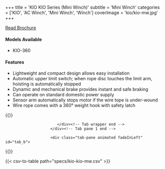 +++
title = 'KIO KIO Series (Mini Winch)'
subtitle = 'Mini Winch'
categories = ['KIO', 'AC Winch', 'Mini Winch', 'Winch']
coverImage = 'kio/kio-mw.jpg'
+++

[Read Brochure](http://www.kiowinch.com.tw/download/download2.html)

#### Models Available

* KIO-360

#### Features

* Lightweight and compact design allows easy installation
* Automatic upper limit switch; when rope disc touches the limit arm, hoisting
  is automatically stopped
* Dynamic and mechanical brake provides instant and safe braking
* Can operate on standard domestic power supply
* Sensor arm automatically stops motor if the wire tope is under-wound
* Wire rope comes with a 360° weight hook with safety latch

{{<renderer>}}

</div>
                              </div><!-- Service 1 end -->

                           </div><!-- Tab wrapper end -->
                        </div><!-- Tab pane 1 end -->

                        <div class="tab-pane animated fadeInLeft" id="tab_b">
{{</renderer>}}

{{< csv-to-table path="specs/kio-kio-mw.csv" >}}
